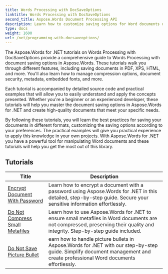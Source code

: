 ```yaml
---
title: Words Processing with DocSaveOptions
linktitle: Words Processing with DocSaveOptions
second_title: Aspose.Words Document Processing API
description: Learn how to customize saving options for Word documents using Aspose.Words for .NET. The tutorials walk you through the various options available, such as file format, compression, password protection.
type: docs
weight: 1600
url: /net/programming-with-docsaveoptions/
---
```

The Aspose.Words for .NET tutorials on Words Processing with DocSaveOptions provide a comprehensive guide to Words Processing with document saving options in Aspose.Words. These tutorials walk you through different features, including saving documents in PDF, XPS, HTML, and more. You'll also learn how to manage compression options, document security, metadata, embedded fonts, and more.

Each tutorial is accompanied by detailed source code and practical examples that will allow you to easily understand and apply the concepts presented. Whether you're a beginner or an experienced developer, these tutorials will help you master the document saving options in Aspose.Words for .NET and create high-quality documents that meet your specific needs.

By following these tutorials, you will learn the best practices for saving your documents in different formats, customizing the saving options according to your preferences. The practical examples will give you practical experience to apply this knowledge in your own projects. With Aspose.Words for .NET you have a powerful tool for manipulating Word documents and these tutorials will help you get the most out of this library.

 ## Tutorials
| Title | Description |
| --- | --- |
| [Encrypt Document With Password](./encrypt-document-with-password/) | Learn how to encrypt a document with a password using Aspose.Words for .NET in this detailed, step-by-step guide. Secure your sensitive information effortlessly. |
| [Do Not Compress Small Metafiles](./do-not-compress-small-metafiles/) | Learn how to use Aspose.Words for .NET to ensure small metafiles in Word documents are not compressed, preserving their quality and integrity. Step-by-step guide included. |
| [Do Not Save Picture Bullet](./do-not-save-picture-bullet/) | earn how to handle picture bullets in Aspose.Words for .NET with our step-by-step guide. Simplify document management and create professional Word documents effortlessly. |

